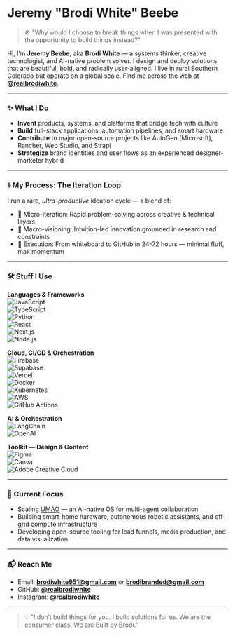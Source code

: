 # Jeremy "Brodi White" Beebe

> ⚙️ "Why would I choose to break things when I was presented with the opportunity to build things instead?"

Hi, I’m **Jeremy Beebe**, aka **Brodi White** — a systems thinker, creative technologist, and AI-native problem solver. I design and deploy solutions that are beautiful, bold, and radically user-aligned. I live in rural Southern Colorado but operate on a global scale. Find me across the web at **[@realbrodiwhite](https://github.com/realbrodiwhite)**.

---

### ✨ What I Do

- **Invent** products, systems, and platforms that bridge tech with culture  
- **Build** full-stack applications, automation pipelines, and smart hardware  
- **Contribute** to major open-source projects like AutoGen (Microsoft), Rancher, Web Studio, and Strapi  
- **Strategize** brand identities and user flows as an experienced designer-marketer hybrid  

---

### 🌀 My Process: The Iteration Loop  
I run a rare, _ultra-productive_ ideation cycle — a blend of:  
- 🔁 Micro-iteration: Rapid problem-solving across creative & technical layers  
- 🧠 Macro-visioning: Intuition-led innovation grounded in research and constraints  
- 🚀 Execution: From whiteboard to GitHub in 24-72 hours — minimal fluff, max momentum  

---

### 🛠 Stuff I Use

**Languages & Frameworks**  
![JavaScript](https://img.shields.io/badge/JavaScript-F7DF1E?style=for-the-badge&logo=javascript&logoColor=black)  
![TypeScript](https://img.shields.io/badge/TypeScript-3178C6?style=for-the-badge&logo=typescript&logoColor=white)  
![Python](https://img.shields.io/badge/Python-3776AB?style=for-the-badge&logo=python&logoColor=white)  
![React](https://img.shields.io/badge/React-20232A?style=for-the-badge&logo=react&logoColor=61DAFB)  
![Next.js](https://img.shields.io/badge/Next.js-000000?style=for-the-badge&logo=nextdotjs&logoColor=white)  
![Node.js](https://img.shields.io/badge/Node.js-339933?style=for-the-badge&logo=node.js&logoColor=white)  

**Cloud, CI/CD & Orchestration**  
![Firebase](https://img.shields.io/badge/Firebase-FFCA28?style=for-the-badge&logo=firebase&logoColor=black)  
![Supabase](https://img.shields.io/badge/Supabase-3ECF8E?style=for-the-badge&logo=supabase&logoColor=white)  
![Vercel](https://img.shields.io/badge/Vercel-000000?style=for-the-badge&logo=vercel&logoColor=white)  
![Docker](https://img.shields.io/badge/Docker-2496ED?style=for-the-badge&logo=docker&logoColor=white)  
![Kubernetes](https://img.shields.io/badge/Kubernetes-326DE5?style=for-the-badge&logo=kubernetes&logoColor=white)  
![AWS](https://img.shields.io/badge/AWS-232F3E?style=for-the-badge&logo=amazonaws&logoColor=white)  
![GitHub Actions](https://img.shields.io/badge/GitHub%20Actions-2088FF?style=for-the-badge&logo=github-actions&logoColor=white)  

**AI & Orchestration**  
![LangChain](https://img.shields.io/badge/LangChain-000000?style=for-the-badge&logo=OpenAI&logoColor=white)  
![OpenAI](https://img.shields.io/badge/OpenAI-412991?style=for-the-badge&logo=openai&logoColor=white)  

**Toolkit — Design & Content**  
![Figma](https://img.shields.io/badge/Figma-F24E1E?style=for-the-badge&logo=figma&logoColor=white)  
![Canva](https://img.shields.io/badge/Canva-00C4CC?style=for-the-badge&logo=canva&logoColor=white)  
![Adobe Creative Cloud](https://img.shields.io/badge/Adobe_Creative_Cloud-DA1F26?style=for-the-badge&logo=adobe-creative-cloud&logoColor=white)  

---

### 🎯 Current Focus

- Scaling [UMÄO](https://www.example.com) — an AI-native OS for multi-agent collaboration  
- Building smart-home hardware, autonomous robotic assistants, and off-grid compute infrastructure  
- Developing open-source tooling for lead funnels, media production, and data visualization  

---

### 📬 Reach Me

- Email: **brodiwhite951@gmail.com** or **brodibranded@gmail.com**  
- GitHub: **[@realbrodiwhite](https://github.com/realbrodiwhite)**  
- Instagram: **[@realbrodiwhite](https://instagram.com/realbrodiwhite)**  

---

> 💡 "I don’t build things for you. I build solutions for us. We are the consumer class. We are Built by Brodi."
